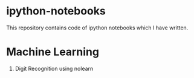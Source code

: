 # ipython-notebooks

This repository contains code of ipython notebooks which I have written.

# Machine Learning

1. Digit Recognition using nolearn
